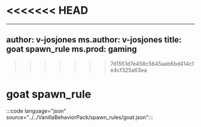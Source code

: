 <<<<<<< HEAD
=======
---
author: v-josjones
ms.author: v-josjones
title: goat spawn_rule
ms.prod: gaming
---

>>>>>>> 7d1551d7e458c5645aab6bd414c1e4cf325a63ea
# goat spawn_rule

:::code language="json" source="../../VanillaBehaviorPack/spawn_rules/goat.json":::
